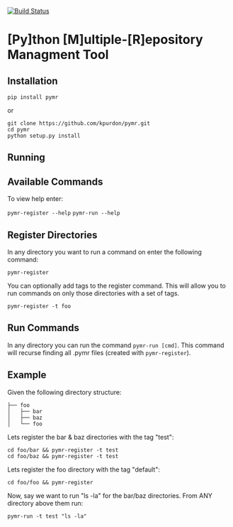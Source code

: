 [![Build Status](https://travis-ci.org/kpurdon/pymr.svg?branch=master)](https://travis-ci.org/kpurdon/pymr)

[Py]thon [M]ultiple-[R]epository Managment Tool
======

Installation
------

```pip install pymr```

or

```
git clone https://github.com/kpurdon/pymr.git
cd pymr
python setup.py install
```

Running
------

## Available Commands

To view help enter:

```pymr-register --help```
```pymr-run --help```

## Register Directories

In any directory you want to run a command on enter the following command:

```pymr-register```

You can optionally add tags to the register command. This will allow you to run commands on only those directories with a set of tags.

```pymr-register -t foo```

## Run Commands

In any directory you can run the command ```pymr-run [cmd]```. This command will recurse finding all .pymr files (created with ```pymr-register```).

Example
------

Given the following directory structure:

```
├── foo
│   ├── bar
│   ├── baz
│   └── foo
```

Lets register the bar & baz directories with the tag "test":

```
cd foo/bar && pymr-register -t test
cd foo/baz && pymr-register -t test
```

Lets register the foo directory with the tag "default":

```
cd foo/foo && pymr-register
```

Now, say we want to run "ls -la" for the bar/baz directories. From ANY directory above them run:

```
pymr-run -t test "ls -la"
```
